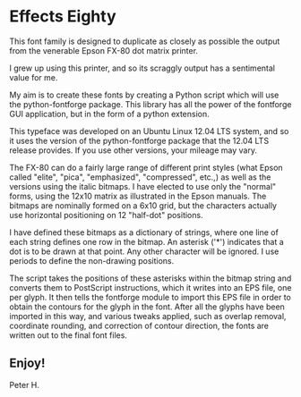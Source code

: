 # Effects Eighty

This font family is designed to duplicate as closely as possible
the output from the venerable Epson FX-80 dot matrix printer.

I grew up using this printer, and so its scraggly output has
a sentimental value for me.

My aim is to create these fonts by creating a Python script which will
use the python-fontforge package.  This library has all the power of
the fontforge GUI application, but in the form of a python extension.

This typeface was developed on an Ubuntu Linux 12.04 LTS system, and so
it uses the version of the python-fontforge package that the 12.04 LTS
release provides.  If you use other versions, your mileage may vary.

The FX-80 can do a fairly large range of different print styles (what Epson
called "elite", "pica", "emphasized", "compressed", etc.,) as well as
the versions using the italic bitmaps.  I have elected to use only the
"normal" forms, using the 12x10 matrix as illustrated in the Epson
manuals.  The bitmaps are nominally formed on a 6x10 grid, but the
characters actually use horizontal positioning on 12 "half-dot"
positions.

I have defined these bitmaps as a dictionary of strings, where one line
of each string defines one row in the bitmap.  An asterisk ('*') indicates
that a dot is to be drawn at that point.  Any other character will be ignored.
I use periods to define the non-drawing positions.

The script takes the positions of these asterisks within the bitmap string
and converts them to PostScript instructions, which it writes into an EPS
file, one per glyph.  It then tells the fontforge module to import this
EPS file in order to obtain the contours for the glyph in the font.  After
all the glyphs have been imported in this way, and various tweaks applied,
such as overlap removal, coordinate rounding, and correction of contour
direction, the fonts are written out to the final font files.

## Enjoy!

Peter H.

